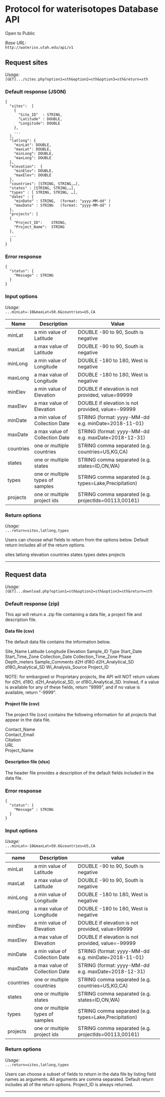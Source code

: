 # Protocol for waterisotopes Database API

Open to Public

*Base URL:*  
`http://wateriso.utah.edu/api/v1`

## Request sites

*Usage:*  
`[GET].../sites.php?option1=sth&option2=sth&option3=sth&return=sth`

### Default response (JSON)  
````
{  
  "sites":  [  
    {  
      "Site_ID"  : STRING,  
      "Latitude" : DOUBLE,  
      "Longitude": DOUBLE  
    },  
    ...  
  ],  
  "latlong": {  
    "minLat": DOUBLE,  
    "maxLat": DOUBLE,  
    "minLong": DOUBLE,  
    "maxLong": DOUBLE  
  },  
  "elevation":  {  
    "minElev": DOUBLE,  
    "maxElev": DOUBLE  
  },  
  "countries": [STRING, STRING,…],  
  "states" : [STRING, STRING,…],   
  "types" : [ STRING, STRING, …],  
  "dates" : {
    "minDate" : STRING,  (format: "yyyy-MM-dd" )  
    "maxDate" : STRING   (format: "yyyy-MM-dd" )  
  },  
  "projects": [  
  {  
    "Project_ID":    STRING,  
    "Project_Name":  STRING  
  },  
  ...  
  ]  
}  
````
### Error response  
````
{   
  "status": {  
    "Message" : STRING  
  }  
}  
````
### Input options  

*Usage:*  
`...minLat=-10&maxLat=50.6&countries=US,CA`    

|Name           |Description                              |Value                                                     |  
|---------------|-----------------------------------------|----------------------------------------------------------|  
|minLat         |a min value of Latitude                  |DOUBLE  -90 to 90, South is negative                      |
|maxLat         |a max value of Latitude                  |DOUBLE  -90 to 90, South is negative                      |
|minLong        |a min value of Longitude                 |DOUBLE  -180 to 180, West is negative                     |
|maxLong        |a max value of Longitude                 |DOUBLE  -180 to 180, West is negative                     |
|minElev        |a min value of Elevation                 |DOUBLE  if elevation is not provided, value=99999         |
|maxElev        |a max value of Elevation                 |DOUBLE  if elevation is not provided, value=-99999        |
|minDate        |a min value of Collection Date           |STRING (format: yyyy-MM-dd e.g. minDate=2018-11-01)       |
|maxDate        |a max value of Collection Date           |STRING (format: yyyy-MM-dd e.g. maxDate=2018-12-31)       |
|countries      |one or multiple countries                |STRING  comma separated (e.g. countries=US,KG,CA)         |
|states         |one or multiple states                   |STRING  comma separated (e.g. states=ID,ON,WA)            |
|types          |one or multiple types of samples         |STRING  comma separated (e.g. types=Lake,Precipitation)   |
|projects       |one or multiple project ids              |STRING  comma separated (e.g. projectIds=00113,00161)     |

### Return options

*Usage:*   
`...return=sites,latlong,types`    

Users can choose what fields to return from the options below. Default return includes all of the return options.

sites   latlong   elevation   countries   states    types   dates   projects

------

## Request data

*Usage:*  
`[GET]...download.php?option1=sth&option2=sth&option3=sth&return=sth`  

### Default response (zip)  

This api will return a .zip file containing a data file, a project file and description file.

#### Data file (csv)

The default data file contains the information below.

Site_Name
Latitude
Longitude
Elevation
Sample_ID
Type
Start_Date
Start_Time_Zone
Collection_Date
Collection_Time_Zone
Phase
Depth_meters
Sample_Comments
d2H
d18O
d2H_Analytical_SD
d18O_Analytical_SD
WI_Analysis_Source
Project_ID

NOTE: for embargoed or Proprietary projects, the API will NOT return values for d2H, d18O, d2H_Analytical_SD, or d18O_Analytical_SD. Instead, if a value is available for any of these fields, return "9999", and if no value is available, return "-9999".

#### Project file (csv)

The project file (csv) contains the following information for all projects that appear in the data file.

Contact_Name  
Contact_Email  
Citation  
URL  
Project_Name  

#### Description file (xlsx)

The header file provides a description of the default fields included in the data file.

### Error response
````
{  
  "status": {  
    "Message" : STRING  
  }  
}  
````
### Input options

*Usage:*  
`...minLat=-10&maxLat=50.6&countries=US,CA`  

|name           |Description                              |value                                                     |  
|---------------|-----------------------------------------|----------------------------------------------------------|  
|minLat         |a min value of Latitude                  |DOUBLE  -90 to 90, South is negative                      |
|maxLat         |a max value of Latitude                  |DOUBLE  -90 to 90, South is negative                      |
|minLong        |a min value of Longitude                 |DOUBLE  -180 to 180, West is negative                     |
|maxLong        |a max value of Longitude                 |DOUBLE  -180 to 180, West is negative                     |
|minElev        |a min value of Elevation                 |DOUBLE  if elevation is not provided, value=99999         |
|maxElev        |a max value of Elevation                 |DOUBLE  if elevation is not provided, value=-99999        |
|minDate        |a min value of Collection Date           |STRING (format: yyyy-MM-dd e.g. minDate=2018-11-01)       |
|maxDate        |a max value of Collection Date           |STRING (format: yyyy-MM-dd e.g. maxDate=2018-12-31)       |
|countries      |one or multiple countries                |STRING  comma separated (e.g. countries=US,KG,CA)         |
|states         |one or multiple states                   |STRING  comma separated (e.g. states=ID,ON,WA)            |
|types          |one or multiple types of samples         |STRING  comma separated (e.g. types=Lake,Precipitation)   |
|projects       |one or multiple project ids              |STRING  comma separated (e.g. projectIds=00113,00161)     |

### Return options

*Usage:*  
`...return=sites,latlong,types`  

Users can choose a subset of fields to return in the data file by listing field names as arguments. All arguments are comma separated. Default return includes all of the return options. Project_ID is always returned.

------
